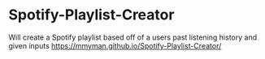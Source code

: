 # Spotify-Playlist-Creator
Will create a Spotify playlist based off of a users past listening history and given inputs
https://mmyman.github.io/Spotify-Playlist-Creator/
